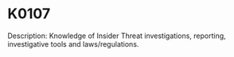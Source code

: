 # K0107
Description: Knowledge of Insider Threat investigations, reporting, investigative tools and laws/regulations.
